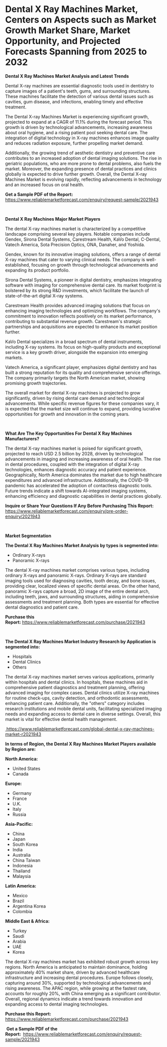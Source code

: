 <p><h1>Dental X Ray Machines Market, Centers on Aspects such as Market Growth Market Share, Market Opportunity, and Projected Forecasts Spanning from 2025 to 2032</h1></p><p><strong>Dental X Ray Machines Market Analysis and Latest Trends</strong></p>
<p><p>Dental X-ray machines are essential diagnostic tools used in dentistry to capture images of a patient's teeth, gums, and surrounding structures. These machines facilitate the detection of various dental issues such as cavities, gum disease, and infections, enabling timely and effective treatment. </p><p>The Dental X-ray Machines Market is experiencing significant growth, projected to expand at a CAGR of 11.1% during the forecast period. This growth is driven by technological advancements, increasing awareness about oral hygiene, and a rising patient pool seeking dental care. The integration of digital technology in X-ray machines enhances image quality and reduces radiation exposure, further propelling market demand.</p><p>Additionally, the growing trend of aesthetic dentistry and preventive care contributes to an increased adoption of dental imaging solutions. The rise in geriatric populations, who are more prone to dental problems, also fuels the market. Moreover, the expanding presence of dental practices and clinics globally is expected to drive further growth. Overall, the Dental X-ray Machines Market is evolving rapidly, reflecting advancements in technology and an increased focus on oral health.</p></p>
<p><strong>Get a Sample PDF of the Report:&nbsp;</strong> <a href="https://www.reliablemarketforecast.com/enquiry/request-sample/2021943?utm_campaign=2248&utm_medium=2&utm_source=Github&utm_content=ia&utm_term=13042025&utm_id=dental-x-ray-machines">https://www.reliablemarketforecast.com/enquiry/request-sample/2021943</a></p>
<p>&nbsp;</p>
<p><strong>Dental X Ray Machines Major Market Players</strong></p>
<p><p>The dental X-ray machines market is characterized by a competitive landscape comprising several key players. Notable companies include Gendex, Sirona Dental Systems, Carestream Health, KaVo Dental, C-Dental, Vatech America, Sota Precision Optics, ONA, Danaher, and Yoshida. </p><p>Gendex, known for its innovative imaging solutions, offers a range of dental X-ray machines that cater to varying clinical needs. The company is well-established, focusing on growth through technological advancements and expanding its product portfolio.</p><p>Sirona Dental Systems, a pioneer in digital dentistry, emphasizes integrating software with imaging for comprehensive dental care. Its market footprint is bolstered by its strong R&D investments, which facilitate the launch of state-of-the-art digital X-ray systems. </p><p>Carestream Health provides advanced imaging solutions that focus on enhancing imaging technologies and optimizing workflows. The company's commitment to innovation reflects positively on its market performance, contributing to substantial revenue growth. Carestream's strategic partnerships and acquisitions are expected to enhance its market position further.</p><p>KaVo Dental specializes in a broad spectrum of dental instruments, including X-ray systems. Its focus on high-quality products and exceptional service is a key growth driver, alongside the expansion into emerging markets.</p><p>Vatech America, a significant player, emphasizes digital dentistry and has built a strong reputation for its quality and comprehensive service offerings. The company primarily targets the North American market, showing promising growth trajectories.</p><p>The overall market for dental X-ray machines is projected to grow significantly, driven by rising dental care demand and technological advancements. While specific revenue figures for these companies vary, it is expected that the market size will continue to expand, providing lucrative opportunities for growth and innovation in the coming years.</p></p>
<p>&nbsp;</p>
<p><strong>What Are The Key Opportunities For Dental X Ray Machines Manufacturers?</strong></p>
<p><p>The dental X-ray machines market is poised for significant growth, projected to reach USD 2.5 billion by 2028, driven by technological advancements in imaging and increasing awareness of oral health. The rise in dental procedures, coupled with the integration of digital X-ray technologies, enhances diagnostic accuracy and patient experience. Geographically, North America dominates the market due to high healthcare expenditures and advanced infrastructure. Additionally, the COVID-19 pandemic has accelerated the adoption of contactless diagnostic tools. Future trends indicate a shift towards AI-integrated imaging systems, enhancing efficiency and diagnostic capabilities in dental practices globally.</p></p>
<p><strong>Inquire or Share Your Questions If Any Before Purchasing This Report:</strong> <a href="https://www.reliablemarketforecast.com/enquiry/pre-order-enquiry/2021943?utm_campaign=2248&utm_medium=2&utm_source=Github&utm_content=ia&utm_term=13042025&utm_id=dental-x-ray-machines">https://www.reliablemarketforecast.com/enquiry/pre-order-enquiry/2021943</a></p>
<p>&nbsp;</p>
<p><strong>Market Segmentation</strong></p>
<p><strong>The Dental X Ray Machines Market Analysis by types is segmented into:</strong></p>
<p><ul><li>Ordinary X-rays</li><li>Panoramic X-rays</li></ul></p>
<p><p>The dental X-ray machines market comprises various types, including ordinary X-rays and panoramic X-rays. Ordinary X-rays are standard imaging tools used for diagnosing cavities, tooth decay, and bone issues, providing clear, localized views of specific dental areas. On the other hand, panoramic X-rays capture a broad, 2D image of the entire dental arch, including teeth, jaws, and surrounding structures, aiding in comprehensive assessments and treatment planning. Both types are essential for effective dental diagnostics and patient care.</p></p>
<p><strong>Purchase this Report:&nbsp;</strong><a href="https://www.reliablemarketforecast.com/purchase/2021943?utm_campaign=2248&utm_medium=2&utm_source=Github&utm_content=ia&utm_term=13042025&utm_id=dental-x-ray-machines">https://www.reliablemarketforecast.com/purchase/2021943</a></p>
<p>&nbsp;</p>
<p><strong>The Dental X Ray Machines Market Industry Research by Application is segmented into:</strong></p>
<p><ul><li>Hospitals</li><li>Dental Clinics</li><li>Others</li></ul></p>
<p><p>The dental X-ray machines market serves various applications, primarily within hospitals and dental clinics. In hospitals, these machines aid in comprehensive patient diagnostics and treatment planning, offering advanced imaging for complex cases. Dental clinics utilize X-ray machines for routine check-ups, cavity detection, and orthodontic assessments, enhancing patient care. Additionally, the "others" category includes research institutions and mobile dental units, facilitating specialized imaging needs and expanding access to dental care in diverse settings. Overall, this market is vital for effective dental health management.</p></p>
<p><a href="https://www.reliablemarketforecast.com/global-dental-x-ray-machines-market-r2021943?utm_campaign=2248&utm_medium=2&utm_source=Github&utm_content=ia&utm_term=13042025&utm_id=dental-x-ray-machines">&nbsp;https://www.reliablemarketforecast.com/global-dental-x-ray-machines-market-r2021943</a></p>
<p><strong>In terms of Region, the Dental X Ray Machines Market Players available by Region are:</strong></p>
<p>
    <p> <strong> North America: </strong>
        <ul>
            <li>United States</li>
            <li>Canada</li>
        </ul>
        </p> 
    <p> <strong> Europe: </strong>
        <ul>
            <li>Germany</li>
            <li>France</li>
            <li>U.K.</li>
            <li>Italy</li>
            <li>Russia</li>
        </ul>
        </p> 
    <p> <strong> Asia-Pacific: </strong>
        <ul>
            <li>China</li>
            <li>Japan</li>
            <li>South Korea</li>
            <li>India</li>
            <li>Australia</li>
            <li>China Taiwan</li>
            <li>Indonesia</li>
            <li>Thailand</li>
            <li>Malaysia</li>
        </ul>
        </p> 
    <p> <strong> Latin America: </strong>
        <ul>
            <li>Mexico</li>
            <li>Brazil</li>
            <li>Argentina Korea</li>
            <li>Colombia</li>
        </ul>
        </p> 
    <p> <strong> Middle East & Africa: </strong>
        <ul>
            <li>Turkey</li>
            <li>Saudi</li>
            <li>Arabia</li>
            <li>UAE</li>
            <li>Korea</li>
        </ul>
    </p>
    </p>
<p><p>The dental X-ray machines market has exhibited robust growth across key regions. North America is anticipated to maintain dominance, holding approximately 40% market share, driven by advanced healthcare infrastructure and increasing dental procedures. Europe follows closely, capturing around 30%, supported by technological advancements and rising awareness. The APAC region, while growing at the fastest rate, accounts for roughly 20%, with China emerging as a significant contributor. Overall, regional dynamics indicate a trend towards innovation and expanding access to dental imaging technologies.</p></p>
<p><strong>Purchase this Report: </strong><a href="https://www.reliablemarketforecast.com/purchase/2021943?utm_campaign=2248&utm_medium=2&utm_source=Github&utm_content=ia&utm_term=13042025&utm_id=dental-x-ray-machines">https://www.reliablemarketforecast.com/purchase/2021943</a></p>
<p>&nbsp;<strong>Get a Sample PDF of the Report:&nbsp;&nbsp;</strong><a href="https://www.reliablemarketforecast.com/enquiry/request-sample/2021943?utm_campaign=2248&utm_medium=2&utm_source=Github&utm_content=ia&utm_term=13042025&utm_id=dental-x-ray-machines">https://www.reliablemarketforecast.com/enquiry/request-sample/2021943</a></p>
<p><strong></strong></p>
<p><p></p><p></p><p></p></p>